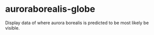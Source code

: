 # auroraborealis-globe

Display data of where aurora borealis is predicted to be most likely be visible.
